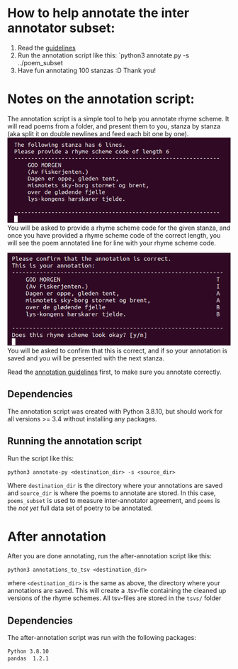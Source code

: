 
# How to help annotate the inter annotator subset:
1. Read the [guidelines](annotation_guidelines.md)
2. Run the annotation script like this: `python3 annotate.py <your-name> -s ../poem_subset
3. Have fun annotating 100 stanzas :D Thank you!

# Notes on the annotation script:
The annotation script is a simple tool to help you annotate rhyme scheme. 
It will read poems from a folder, and present them to you, stanza by stanza (aka split it on double newlines and feed each bit one by one).
![sc_1](screenshot1.png)  
You will be asked to provide a rhyme scheme code for the given stanza, and once you have provided a rhyme scheme code of the correct length, you will see the poem annotated line for line with your rhyme scheme code.  

![sc_2](screenshot2.png)  
You will be asked to confirm that this is correct, and if so your annotation is saved and you will be presented with the next stanza.

Read the [annotation guidelines](annotation_guidelines.md) first, to make sure you annotate correctly. 

## Dependencies
The annotation script was created with Python 3.8.10, but should work for all versions >= 3.4 without installing any packages.

## Running the annotation script
Run the script like this:
```
python3 annotate-py <destination_dir> -s <source_dir>
```
Where `destination_dir` is the directory where your annotations are saved and `source_dir` is where the poems to annotate are stored. In this case, `poems_subset` is used to measure inter-annotator agreement, and `poems` is the _not yet_ full data set of poetry to be annotated.

# After annotation
After you are done annotating, run the after-annotation script like this:
```
python3 annotations_to_tsv <destination_dir>
```
where `<destination_dir>` is the same as above, the directory where your annotations are saved. 
This will create a .tsv-file containing the cleaned up versions of the rhyme schemes. 
All tsv-files are stored in the `tsvs/` folder

## Dependencies
The after-annotation script was run with the following packages:
```
Python 3.8.10
pandas  1.2.1
```
